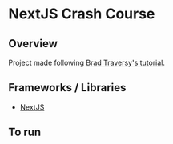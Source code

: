 # NextJS Crash Course

## Overview
Project made following [Brad Traversy's tutorial](https://www.youtube.com/watch?v=mTz0GXj8NN0). 

## Frameworks / Libraries
- [NextJS](https://nextjs.org/docs/getting-started)

## To run